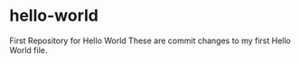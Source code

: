 # hello-world
First Repository for Hello World
These are commit changes to my first Hello World file.

